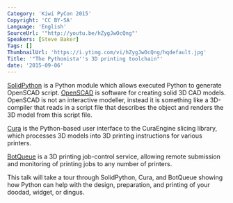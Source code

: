 ```yaml
---
Category: 'Kiwi PyCon 2015'
Copyright: 'CC BY-SA'
Language: 'English'
SourceUrl: '"http://youtu.be/hZygJwOcQng"'
Speakers: [Steve Baker]
Tags: []
ThumbnailUrl: 'https://i.ytimg.com/vi/hZygJwOcQng/hqdefault.jpg'
Title: '"The Pythonista''s 3D printing toolchain"'
date: '2015-09-06'
---
```

[SolidPython](https://github.com/SolidCode/SolidPython) is a Python module which allows executed Python to generate OpenSCAD script. [OpenSCAD](http://www.openscad.org/) is software for creating solid 3D CAD models. OpenSCAD is not an interactive modeller, instead it is something like a 3D-compiler that reads in a script file that describes the object and renders the 3D model from this script file.

[Cura](https://github.com/daid/Cura) is the Python-based user interface to the CuraEngine slicing library, which processes 3D models into 3D printing instructions for various printers.

[BotQueue](https://www.botqueue.com/) is a 3D printing job-control service, allowing remote submission and monitoring of printing jobs to any number of printers.

This talk will take a tour through SolidPython, Cura, and BotQueue showing how Python can help with the design, preparation, and printing of your doodad, widget, or dingus.
